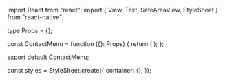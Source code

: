 import React from "react";
import { View, Text, SafeAreaView, StyleSheet } from "react-native";

type Props = {};

const ContactMenu = function ({}: Props) {
return (
<View>
<SafeAreaView></SafeAreaView>
</View>
);
};

export default ContactMenu;

const styles = StyleSheet.create({
container: {},
});
